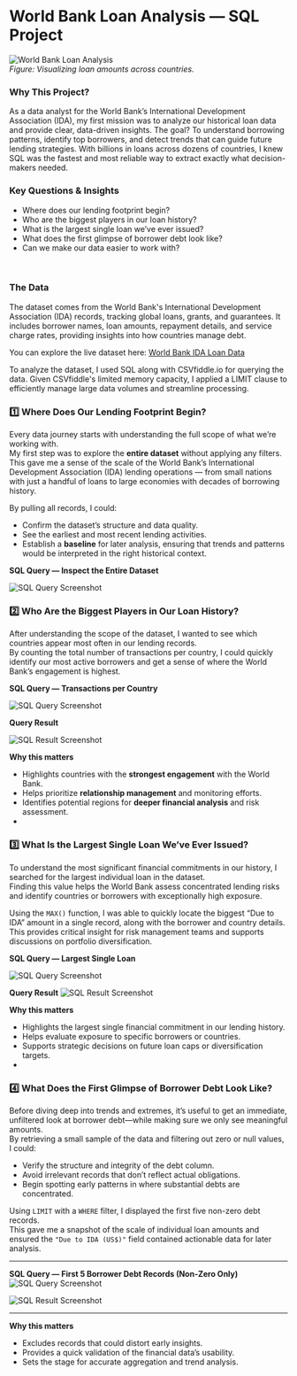 # World Bank Loan Analysis — SQL Project

![World Bank Loan Analysis](images/WorldBank.png)  
*Figure: Visualizing loan amounts across countries.*
<br>
### Why This Project? <br>
As a data analyst for the World Bank’s International Development Association (IDA), my first mission was to analyze our historical loan data and provide clear, data-driven insights. The goal? To understand borrowing patterns, identify top borrowers, and detect trends that can guide future lending strategies.
With billions in loans across dozens of countries, I knew SQL was the fastest and most reliable way to extract exactly what decision-makers needed.
<br>

### Key Questions & Insights
- Where does our lending footprint begin?
- Who are the biggest players in our loan history?
- What is the largest single loan we’ve ever issued?
- What does the first glimpse of borrower debt look like?
- Can we make our data easier to work with?
 
<br>

### The Data

The dataset comes from the World Bank's International Development Association (IDA) records, tracking global loans, grants, and guarantees. It includes borrower names, loan amounts, repayment details, and service charge rates, providing insights into how countries manage debt. 

You can explore the live dataset here: [World Bank IDA Loan Data](https://financesone.worldbank.org/ida-statement-of-credits-grants-and-guarantees-historical-data/DS00976)

To analyze the dataset, I used SQL along with CSVfiddle.io for querying the data. Given CSVfiddle's limited memory capacity, I applied a LIMIT clause to efficiently manage large data volumes and streamline processing.

### 1️⃣ Where Does Our Lending Footprint Begin?

Every data journey starts with understanding the full scope of what we’re working with.  
My first step was to explore the **entire dataset** without applying any filters.  
This gave me a sense of the scale of the World Bank’s International Development Association (IDA) lending operations — from small nations with just a handful of loans to large economies with decades of borrowing history.

By pulling all records, I could:
- Confirm the dataset’s structure and data quality.
- See the earliest and most recent lending activities.
- Establish a **baseline** for later analysis, ensuring that trends and patterns would be interpreted in the right historical context.


**SQL Query — Inspect the Entire Dataset**


![SQL Query Screenshot](images/carbon.png)

### 2️⃣ Who Are the Biggest Players in Our Loan History?

After understanding the scope of the dataset, I wanted to see which countries appear most often in our lending records.  
By counting the total number of transactions per country, I could quickly identify our most active borrowers and get a sense of where the World Bank’s engagement is highest.


**SQL Query — Transactions per Country**

![SQL Query Screenshot](images/carbon-2.png)

**Query Result**

![SQL Result Screenshot](images/Transac%20result.png)


**Why this matters**
- Highlights countries with the **strongest engagement** with the World Bank.
- Helps prioritize **relationship management** and monitoring efforts.
- Identifies potential regions for **deeper financial analysis** and risk assessment.
- 
### 3️⃣ What Is the Largest Single Loan We’ve Ever Issued?

To understand the most significant financial commitments in our history, I searched for the largest individual loan in the dataset.  
Finding this value helps the World Bank assess concentrated lending risks and identify countries or borrowers with exceptionally high exposure.

Using the `MAX()` function, I was able to quickly locate the biggest “Due to IDA” amount in a single record, along with the borrower and country details.  
This provides critical insight for risk management teams and supports discussions on portfolio diversification.



**SQL Query — Largest Single Loan**

![SQL Query Screenshot](images/carbon-3.png)

**Query Result**
![SQL Result Screenshot](images/Max%20Loan%20Result.png)


**Why this matters**
- Highlights the largest single financial commitment in our lending history.
- Helps evaluate exposure to specific borrowers or countries.
- Supports strategic decisions on future loan caps or diversification targets.
- 
### 4️⃣ What Does the First Glimpse of Borrower Debt Look Like?

Before diving deep into trends and extremes, it’s useful to get an immediate, unfiltered look at borrower debt—while making sure we only see meaningful amounts.  
By retrieving a small sample of the data and filtering out zero or null values, I could:
- Verify the structure and integrity of the debt column.
- Avoid irrelevant records that don’t reflect actual obligations.
- Begin spotting early patterns in where substantial debts are concentrated.

Using `LIMIT` with a `WHERE` filter, I displayed the first five non-zero debt records.  
This gave me a snapshot of the scale of individual loan amounts and ensured the `"Due to IDA (US$)"` field contained actionable data for later analysis.

---

**SQL Query — First 5 Borrower Debt Records (Non-Zero Only)**
![SQL Query Screenshot](images/carbon-3.png)

![SQL Result Screenshot](images/first5_debt_records_filtered.png)

---

**Why this matters**
- Excludes records that could distort early insights.
- Provides a quick validation of the financial data’s usability.
- Sets the stage for accurate aggregation and trend analysis.



